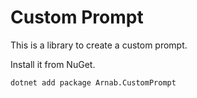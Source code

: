 # Custom Prompt

This is a library to create a custom prompt.

Install it from NuGet.

```
dotnet add package Arnab.CustomPrompt
```